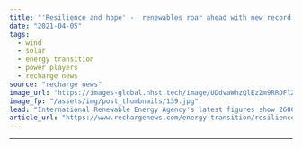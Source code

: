 ```yaml
---
title: "'Resilience and hope' -  renewables roar ahead with new record build-out -  Irena"
date: "2021-04-05"
tags: 
  - wind
  - solar
  - energy transition
  - power players
  - recharge news
source: "recharge news"
image_url: "https://images-global.nhst.tech/image/UDdvaWhzQlEzZm9RRDFlZUtyQTNUa2NwdVYwcndTVTJJaStJZnZuNTBIQT0=/nhst/binary/72e0457dc33f53ceccc91b6f5700d1ec"
image_fp: "/assets/img/post_thumbnails/139.jpg"
lead: "International Renewable Energy Agency's latest figures show 260GW of clean-energy plant added last year, almost 50% more than 2019"
article_url: "https://www.rechargenews.com/energy-transition/resilience-and-hope-renewables-roar-ahead-with-new-record-build-out-irena/2-1-990888"
---
```


---
